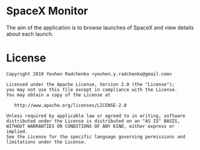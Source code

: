 # SpaceX Monitor 
The aim of the application is to browse launches of SpaceX and view details about each launch.

# License
<pre><code>Copyright 2019 Yevhen Radchenko &lt;yevhen.y.radchenko@gmail.com&gt;

Licensed under the Apache License, Version 2.0 (the "License");
you may not use this file except in compliance with the License.
You may obtain a copy of the License at

   http://www.apache.org/licenses/LICENSE-2.0

Unless required by applicable law or agreed to in writing, software
distributed under the License is distributed on an "AS IS" BASIS,
WITHOUT WARRANTIES OR CONDITIONS OF ANY KIND, either express or implied.
See the License for the specific language governing permissions and
limitations under the License.
</code></pre>
